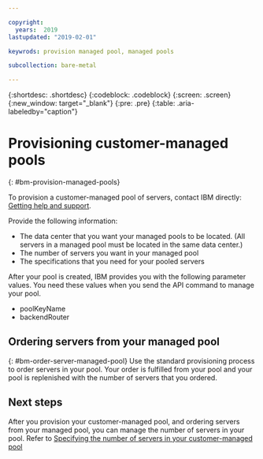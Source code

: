 ```yaml
---

copyright:
  years:  2019
lastupdated: "2019-02-01"

keywrods: provision managed pool, managed pools

subcollection: bare-metal

---
```


{:shortdesc: .shortdesc}
{:codeblock: .codeblock}
{:screen: .screen}
{:new_window: target="_blank"}
{:pre: .pre}
{:table: .aria-labeledby="caption"}

# Provisioning customer-managed pools
{: #bm-provision-managed-pools}

To provision a customer-managed pool of servers, contact IBM directly: [Getting help and support](/docs/bare-metal?topic=bare-metal-gettinghelp).

Provide the following information:
* The data center that you want your managed pools to be located. (All servers in a managed pool must be located in the same data center.)
* The number of servers you want in your managed pool
* The specifications that you need for your pooled servers

After your pool is created, IBM provides you with the following parameter values. You need these values when you send the API command to manage your pool.
* poolKeyName
* backendRouter

## Ordering servers from your managed pool
{: #bm-order-server-managed-pool}
Use the standard provisioning process to order servers in your pool. Your order is fulfilled from your pool and your pool is replenished with the number of servers that you ordered.

## Next steps

After you provision your customer-managed pool, and ordering servers from your managed pool, you can manage the number of servers in your pool. Refer to [Specifying the number of servers in your customer-managed pool](docs/bare-metal?topic=bare-metal-set-amount-servers-pool#set-amount-servers-pool)
